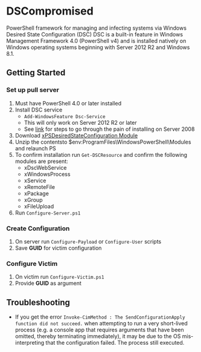 # DSCompromised
PowerShell framework for managing and infecting systems via Windows Desired State Configuration (DSC)
DSC is a built-in feature in Windows Management Framework 4.0 (PowerShell v4) and is installed natively
on Windows operating systems beginning with  Server 2012 R2 and Windows 8.1. 

## Getting Started

### Set up pull server

1. Must have PowerShell 4.0 or later installed
2. Install DSC service
    - `Add-WindowsFeature Dsc-Service`
    - This will only work on Server 2012 R2 or later
    - See [link](https://davewyatt.wordpress.com/2014/06/07/how-to-install-a-dsc-pull-server-on-windows-2008-r2/) for steps to go through the pain of installing on Server 2008
3. Download [xPSDesiredStateConfiguration Module](https://gallery.technet.microsoft.com/xPSDesiredStateConfiguratio-417dc71d)
4. Unzip the contentsto $env:ProgramFiles\WindowsPowerShell\Modules and relaunch PS 
5. To confirm installation run `Get-DSCResource` and confirm the following modules are present:
    - xDscWebService
    - xWindowsProcess
    - xService
    - xRemoteFile
    - xPackage
    - xGroup
    - xFileUpload
6. Run `Configure-Server.ps1` 

### Create Configuration

1. On server run `Configure-Payload` or `Configure-User` scripts
2. Save **GUID** for victim configuration

### Configure Victim

1. On victim run `Configure-Victim.ps1`
2. Provide **GUID** as argument 

## Troubleshooting

- If you get the error `Invoke-CimMethod : The SendConfigurationApply function did not succeed.` when attempting to run a very short-lived process (e.g. a console app that requires arguments that have been omitted, thereby terminating immediately), it may be due to the OS mis-interpreting that the configuration failed. The process still executed.